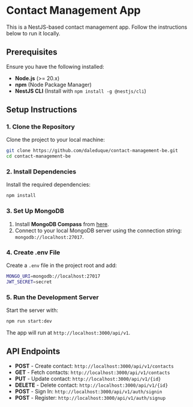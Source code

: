 
# Contact Management App

This is a NestJS-based contact management app. Follow the instructions below to run it locally.

## Prerequisites

Ensure you have the following installed:

- **Node.js** (>= 20.x)
- **npm** (Node Package Manager)
- **NestJS CLI** (Install with `npm install -g @nestjs/cli`)

## Setup Instructions

### 1. Clone the Repository

Clone the project to your local machine:

```bash
git clone https://github.com/daleduque/contact-management-be.git
cd contact-management-be
```

### 2. Install Dependencies

Install the required dependencies:

```bash
npm install
```

### 3. Set Up MongoDB

1. Install **MongoDB Compass** from [here](https://www.mongodb.com/try/download/compass).
2. Connect to your local MongoDB server using the connection string: `mongodb://localhost:27017`.

### 4. Create .env File

Create a `.env` file in the project root and add:

```bash
MONGO_URI=mongodb://localhost:27017
JWT_SECRET=secret
```

### 5. Run the Development Server

Start the server with:

```bash
npm run start:dev
```

The app will run at `http://localhost:3000/api/v1`.

## API Endpoints

- **POST** - Create contact: `http://localhost:3000/api/v1/contacts`
- **GET** - Fetch contacts: `http://localhost:3000/api/v1/contacts`
- **PUT** - Update contact: `http://localhost:3000/api/v1/{id}`
- **DELETE** - Delete contact: `http://localhost:3000/api/v1/{id}`
- **POST** - Sign In: `http://localhost:3000/api/v1/auth/signin`
- **POST** - Register: `http://localhost:3000/api/v1/auth/signup`

